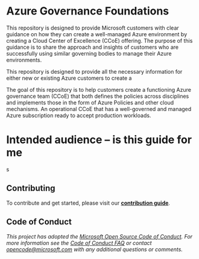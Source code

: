 # Azure Governance Foundations
This repository is designed to provide Microsoft customers with clear guidance
on how they can create a well-managed Azure environment by creating a Cloud
Center of Excellence (CCoE) offering. The purpose of this guidance is to share
the approach and insights of customers who are successfully using similar
governing bodies to manage their Azure environments.

This repository is designed to provide all the necessary information for either
new or existing Azure customers to create a

The goal of this repository is to help customers create a functioning Azure
governance team (CCoE) that both defines the policies across disciplines and
implements those in the form of Azure Policies and other cloud mechanisms. An
operational CCoE that has a well-governed and managed Azure subscription ready
to accept production workloads.


Intended audience – is this guide for me
========================================
s

## Contributing

To contribute and get started, please visit our [**contribution guide**](./1-contribution-guide/README.md#contribution-guide).

## Code of Conduct

*This project has adopted the [Microsoft Open Source Code of Conduct](https://opensource.microsoft.com/codeofconduct/). For more information see the [Code of Conduct FAQ](https://opensource.microsoft.com/codeofconduct/faq/) or contact [opencode@microsoft.com](mailto:opencode@microsoft.com) with any additional questions or comments.*
